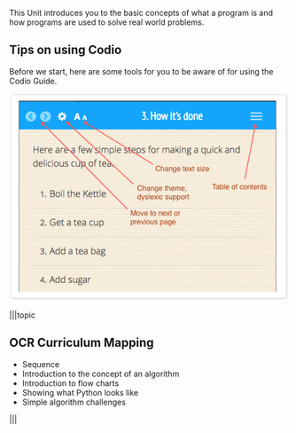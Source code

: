
This Unit introduces you to the basic concepts of what a program is and how programs are used to solve real world problems.

## Tips on using Codio
Before we start, here are some tools for you to be aware of for using the Codio Guide.

![](.guides/img/intro.png)

|||topic
## OCR Curriculum Mapping

- Sequence
- Introduction to the concept of an algorithm
- Introduction to flow charts
- Showing what Python looks like
- Simple algorithm challenges

|||
